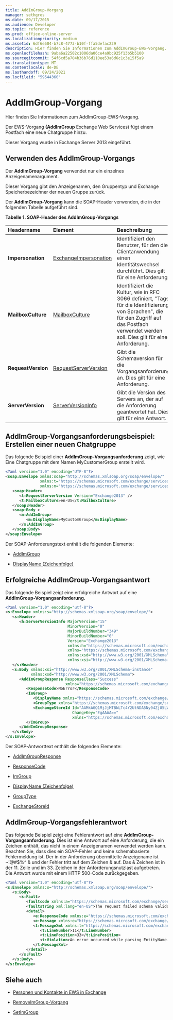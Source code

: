 ```yaml
---
title: AddImGroup-Vorgang
manager: sethgros
ms.date: 09/17/2015
ms.audience: Developer
ms.topic: reference
ms.prod: office-online-server
ms.localizationpriority: medium
ms.assetid: 6df6e504-b7c8-4773-b10f-ffa5defac229
description: Hier finden Sie Informationen zum AddImGroup-EWS-Vorgang.
ms.openlocfilehash: 9aba6a22502c1006da06ce4a9bc925f13b5b5100
ms.sourcegitcommit: 54f6cd5a704b36b76d110ee53a6d6c1c3e15f5a9
ms.translationtype: MT
ms.contentlocale: de-DE
ms.lasthandoff: 09/24/2021
ms.locfileid: "59544360"
---
```

# <a name="addimgroup-operation"></a>AddImGroup-Vorgang

Hier finden Sie Informationen zum AddImGroup-EWS-Vorgang.  
  
Der EWS-Vorgang **(AddImGroup** Exchange Web Services) fügt einem Postfach eine neue Chatgruppe hinzu. 
  
Dieser Vorgang wurde in Exchange Server 2013 eingeführt.
  
## <a name="using-the-addimgroup-operation"></a>Verwenden des AddImGroup-Vorgangs

Der **AddImGroup-Vorgang** verwendet nur ein einzelnes Anzeigenamenargument. 
  
Dieser Vorgang gibt den Anzeigenamen, den Gruppentyp und Exchange Speicherbezeichner der neuen Gruppe zurück.
  
Der **AddImGroup-Vorgang** kann die SOAP-Header verwenden, die in der folgenden Tabelle aufgeführt sind. 
  
**Tabelle 1. SOAP-Header des AddImGroup-Vorgangs**

|**Headername**|**Element**|**Beschreibung**|
|:-----|:-----|:-----|
|**Impersonation** <br/> |[ExchangeImpersonation](exchangeimpersonation.md) <br/> |Identifiziert den Benutzer, für den die Clientanwendung einen Identitätswechsel durchführt. Dies gilt für eine Anforderung.  <br/> |
|**MailboxCulture** <br/> |[MailboxCulture](mailboxculture.md) <br/> |Identifiziert die Kultur, wie in RFC 3066 definiert, "Tags für die Identifizierung von Sprachen", die für den Zugriff auf das Postfach verwendet werden soll. Dies gilt für eine Anforderung.  <br/> |
|**RequestVersion** <br/> |[RequestServerVersion](requestserverversion.md) <br/> |Gibt die Schemaversion für die Vorgangsanforderung an. Dies gilt für eine Anforderung.  <br/> |
|**ServerVersion** <br/> |[ServerVersionInfo](serverversioninfo.md) <br/> |Gibt die Version des Servers an, der auf die Anforderung geantwortet hat. Dies gilt für eine Antwort.  <br/> |
   
## <a name="addimgroup-operation-request-example-create-a-new-im-group"></a>AddImGroup-Vorgangsanforderungsbeispiel: Erstellen einer neuen Chatgruppe

Das folgende Beispiel einer **AddImGroup-Vorgangsanforderung** zeigt, wie Eine Chatgruppe mit dem Namen MyCustomerGroup erstellt wird. 
  
```XML
<?xml version="1.0" encoding="UTF-8"?>
<soap:Envelope xmlns:soap="http://schemas.xmlsoap.org/soap/envelope/"
               xmlns:t="https://schemas.microsoft.com/exchange/services/2006/types"
               xmlns:m="https://schemas.microsoft.com/exchange/services/2006/messages">
   <soap:Header>
      <t:RequestServerVersion Version="Exchange2013" />
      <t:MailboxCulture>en-US</t:MailboxCulture>
   </soap:Header>
   <soap:Body >
      <m:AddImGroup>
         <m:DisplayName>MyCustomGroup</m:DisplayName>
      </m:AddImGroup>
   </soap:Body>
</soap:Envelope>
```

Der SOAP-Anforderungstext enthält die folgenden Elemente:
  
- [AddImGroup](addimgroup.md)
    
- [DisplayName (Zeichenfolge)](displayname-string.md)
    
## <a name="successful-addimgroup-operation-response"></a>Erfolgreiche AddImGroup-Vorgangsantwort

Das folgende Beispiel zeigt eine erfolgreiche Antwort auf eine **AddImGroup-Vorgangsanforderung.** 
  
```XML
<?xml version="1.0" encoding="utf-8"?>
<s:Envelope xmlns:s="http://schemas.xmlsoap.org/soap/envelope/">
   <s:Header>
      <h:ServerVersionInfo MajorVersion="15"
                           MinorVersion="0"
                           MajorBuildNumber="349"
                           MinorBuildNumber="0"
                           Version="Exchange2013"
                           xmlns:h="https://schemas.microsoft.com/exchange/services/2006/types"
                           xmlns="https://schemas.microsoft.com/exchange/services/2006/types"
                           xmlns:xsd="http://www.w3.org/2001/XMLSchema"
                           xmlns:xsi="http://www.w3.org/2001/XMLSchema-instance"/>
   </s:Header>
   <s:Body xmlns:xsi="http://www.w3.org/2001/XMLSchema-instance"
           xmlns:xsd="http://www.w3.org/2001/XMLSchema">
      <AddImGroupResponse ResponseClass="Success"
                          xmlns="https://schemas.microsoft.com/exchange/services/2006/messages">
         <ResponseCode>NoError</ResponseCode>
         <ImGroup>
            <DisplayName xmlns="https://schemas.microsoft.com/exchange/services/2006/types">MyCustomGroup</DisplayName>
            <GroupType xmlns="https://schemas.microsoft.com/exchange/services/2006/types">IPM.DistList.MOC.UserGroup</GroupType>
            <ExchangeStoreId Id="AAMkAGQ1MjJjMTBkLTc4Y2UtNDA5Ny04ZjU5LWI3MAAA="
                             ChangeKey="EgAAAA=="
                             xmlns="https://schemas.microsoft.com/exchange/services/2006/types"/>
         </ImGroup>
      </AddImGroupResponse>
   </s:Body>
</s:Envelope>
```

Der SOAP-Antworttext enthält die folgenden Elemente:
  
- [AddImGroupResponse](addimgroupresponse.md)
    
- [ResponseCode](responsecode.md)
    
- [ImGroup](imgroup.md)
    
- [DisplayName (Zeichenfolge)](displayname-string.md)
    
- [GroupType](grouptype.md)
    
- [ExchangeStoreId](exchangestoreid.md)
    
## <a name="addimgroup-operation-error-response"></a>AddImGroup-Vorgangsfehlerantwort

Das folgende Beispiel zeigt eine Fehlerantwort auf eine **AddImGroup-Vorgangsanforderung.** Dies ist eine Antwort auf eine Anforderung, die ein Zeichen enthält, das nicht in einem Anzeigenamen verwendet werden kann. Beachten Sie, dass dies ein SOAP-Fehler und keine schemabasierte Fehlermeldung ist. Der in der Anforderung übermittelte Anzeigename ist ~!@#$%^ &amp; und der Fehler tritt auf dem Zeichen &amp; auf. Das &amp; Zeichen ist in der 11. Zeile und im 33. Zeichen in der Anforderungsnutzlast aufgetreten. Die Antwort wurde mit einem HTTP 500-Code zurückgegeben. 
  
```XML
<?xml version="1.0" encoding="utf-8"?>
<s:Envelope xmlns:s="http://schemas.xmlsoap.org/soap/envelope/">
   <s:Body>
      <s:Fault>
         <faultcode xmlns:a="https://schemas.microsoft.com/exchange/services/2006/types">a:ErrorSchemaValidation</faultcode>
         <faultstring xml:lang="en-US">The request failed schema validation: An error occurred while parsing EntityName. Line 11, position 33.</faultstring>
         <detail>
            <e:ResponseCode xmlns:e="https://schemas.microsoft.com/exchange/services/2006/errors">ErrorSchemaValidation</e:ResponseCode>
            <e:Message xmlns:e="https://schemas.microsoft.com/exchange/services/2006/errors">The request failed schema validation.</e:Message>
            <t:MessageXml xmlns:t="https://schemas.microsoft.com/exchange/services/2006/types">
               <t:LineNumber>11</t:LineNumber>
               <t:LinePosition>33</t:LinePosition>
               <t:Violation>An error occurred while parsing EntityName. Line 11, position 33.</t:Violation>
            </t:MessageXml>
         </detail>
      </s:Fault>
   </s:Body>
</s:Envelope>
```

## <a name="see-also"></a>Siehe auch

- [Personen und Kontakte in EWS in Exchange](https://msdn.microsoft.com/library/043c33be-a0d1-4bad-a840-85715eda4813%28Office.15%29.aspx)
    
- [RemoveImGroup-Vorgang](removeimgroup-operation.md)
    
- [SetImGroup](setimgroup.md)
    

